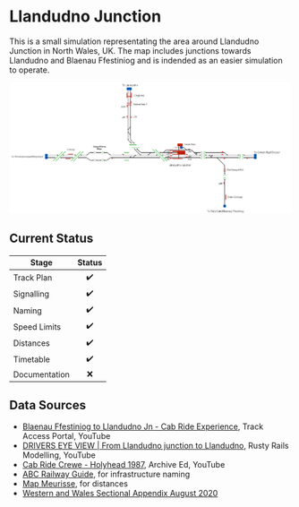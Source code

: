 # Llandudno Junction 

This is a small simulation representating the area around Llandudno Junction in North Wales, UK. The map includes junctions towards Llandudno and Blaenau Ffestiniog and is indended as an easier simulation to operate.

![LlandudnoJctImage](Images/LJMapImage.bmp)

## Current Status

| Stage         | Status        |
| ------------- |:-------------:|
| Track Plan     | :heavy_check_mark: |
| Signalling      | :heavy_check_mark:      |
| Naming | :heavy_check_mark:      |
| Speed Limits | :heavy_check_mark: |
| Distances | :heavy_check_mark: |
| Timetable | :heavy_check_mark: |
| Documentation | :x: |


## Data Sources

- [Blaenau Ffestiniog to Llandudno Jn - Cab Ride Experience](https://www.youtube.com/watch?v=twszvw9kz-s), Track Access Portal, YouTube
- [DRIVERS EYE VIEW | From Llandudno junction to Llandudno](https://www.youtube.com/watch?v=LCoC04pGy-E), Rusty Rails Modelling, YouTube
- [Cab Ride Crewe - Holyhead 1987](https://www.youtube.com/watch?v=4YhbM4LKSuU&t), Archive Ed, YouTube 
- [ABC Railway Guide](http://abcrailwayguide.uk/), for infrastructure naming
- [Map Meurisse](https://map.meurisse.org/), for distances
- [Western and Wales Sectional Appendix August 2020](https://sacuksprodnrdigital0001.blob.core.windows.net/sectional-appendix/Sectional%20Appendix%20full%20PDFs/Western%20and%20Wales%20Sectional%20Appendix%20August%202020.pdf)
